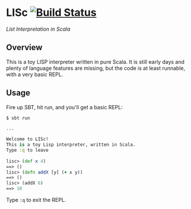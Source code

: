 LISc [![Build Status](https://travis-ci.org/chrisloy/lisc.png?branch=master)](https://travis-ci.org/chrisloy/lisc)
====
_List Interpretation in Scala_

Overview
---
This is a toy LISP interpreter written in pure Scala. It is still early days and plenty of
language features are missing, but the code is at least runnable, with a very basic REPL.

Usage
---
Fire up SBT, hit run, and you'll get a basic REPL:

```clj
$ sbt run

...

Welcome to LISc!
This is a toy Lisp interpreter, written in Scala.
Type :q to leave
    
lisc> (def x 4)
==> ()
lisc> (defn addX [y] (+ x y))
==> ()
lisc> (addX 6)
==> 10
```

Type ```:q``` to exit the REPL.

